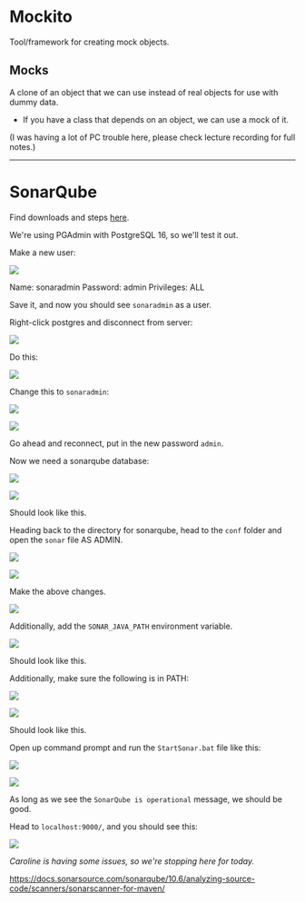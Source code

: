# Mockito
Tool/framework for creating mock objects.

## Mocks
A clone of an object that we can use instead of real objects for use with dummy data.
 - If you have a class that depends on an object, we can use a mock of it.

(I was having a lot of PC trouble here, please check lecture recording for full notes.)

---

# SonarQube

Find downloads and steps [here](https://docs.sonarsource.com/sonarqube/latest/setup-and-upgrade/install-the-server/introduction/).

We're using PGAdmin with PostgreSQL 16, so we'll test it out.

Make a new user:

![](../Images/Pasted%20image%2020240822155115.png)

Name: sonaradmin
Password: admin
Privileges: ALL

Save it, and now you should see `sonaradmin` as a user.

Right-click postgres and disconnect from server:

![](../Images/Pasted%20image%2020240822155309.png)


Do this:

![](../Images/Pasted%20image%2020240822155520.png)

Change this to `sonaradmin`:

![](../Images/Pasted%20image%2020240822155537.png)

![](../Images/Pasted%20image%2020240822155622.png)

Go ahead and reconnect, put in the new password `admin`.

Now we need a sonarqube database:

![](../Images/Pasted%20image%2020240822160712.png)

![](../Images/Pasted%20image%2020240822160730.png)

Should look like this.

Heading back to the directory for sonarqube, head to the `conf` folder and open the `sonar` file AS ADMIN.

![](../Images/Pasted%20image%2020240822161101.png)

![](../Images/Pasted%20image%2020240822161133.png)

Make the above changes.

![](../Images/Pasted%20image%2020240822161725.png)

Additionally, add the `SONAR_JAVA_PATH` environment variable.

![](../Images/Pasted%20image%2020240822161752.png)

Should look like this.

Additionally, make sure the following is in PATH:

![](../Images/Pasted%20image%2020240822161839.png)

![](../Images/Pasted%20image%2020240822161907.png)

Should look like this.

Open up command prompt and run the `StartSonar.bat` file like this:

![](../Images/Pasted%20image%2020240822162327.png)

![](../Images/Pasted%20image%2020240822162507.png)

As long as we see the `SonarQube is operational` message, we should be good.

Head to `localhost:9000/`, and you should see this:

![](../Images/Pasted%20image%2020240822164519.png)

*Caroline is having some issues, so we're stopping here for today.*

https://docs.sonarsource.com/sonarqube/10.6/analyzing-source-code/scanners/sonarscanner-for-maven/

